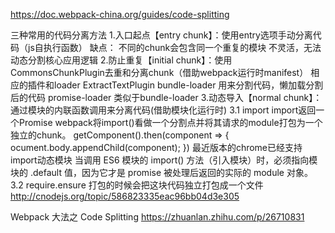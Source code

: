 https://doc.webpack-china.org/guides/code-splitting

三种常用的代码分离方法
1.入口起点【entry chunk】：使用entry选项手动分离代码（js自执行函数）
缺点：
不同的chunk会包含同一个重复的模块
不灵活，无法动态分割核心应用逻辑
2.防止重复【initial chunk】：使用CommonsChunkPlugin去重和分离chunk（借助webpack运行时manifest）
相应的插件和loader
ExtractTextPlugin
bundle-loader 用来分割代码，懒加载分割后的代码
promise-loader 类似于bundle-loader
3.动态导入【normal chunk】：通过模块的内联函数调用来分离代码(借助模块化运行时)
  3.1 import import返回一个Promise
  webpack将import()看做一个分割点并将其请求的module打包为一个独立的chunk。
  getComponent().then(component => {
    ocument.body.appendChild(component);
  })
  最近版本的chrome已经支持import动态模块
  当调用 ES6 模块的 import() 方法（引入模块）时，必须指向模块的 .default 值，因为它才是 promise 被处理后返回的实际的 module 对象。
  3.2 require.ensure
  打包的时候会把这块代码独立打包成一个文件
  http://cnodejs.org/topic/586823335eac96bb04d3e305

Webpack 大法之 Code Splitting
https://zhuanlan.zhihu.com/p/26710831
